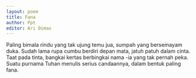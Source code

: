 ```yaml
---
layout: poem
title: Fana 
author: Ppt
editor: Ari Dimas
---
```


Paling bimala rindu yang tak ujung temu jua, sumpah yang bersemayam duka.
Sudah lama rupa cumbu berdiri depan mata, jatuh patuh dalam cinta.
Taat pada tinta, bangkai kertas berbingkai nama -ia yang tak pernah peka.
Suatu purnama Tuhan menulis serius candaannya, dalam bentuk paling fana.
